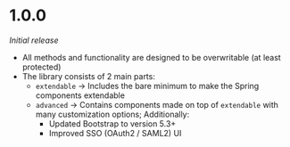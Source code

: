 # 1.0.0
<i>Initial release</i>
* All methods and functionality are designed to be overwritable (at least protected)
* The library consists of 2 main parts:
  * ``extendable`` → Includes the bare minimum to make the Spring components extendable
  * ``advanced`` → Contains components made on top of ``extendable`` with many customization options; Additionally:
    * Updated Bootstrap to version 5.3+
    * Improved SSO (OAuth2 / SAML2) UI
